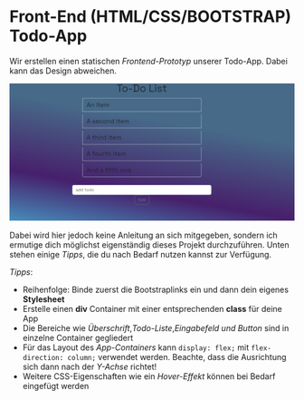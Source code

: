 # Front-End (HTML/CSS/BOOTSTRAP) Todo-App
Wir erstellen einen statischen *Frontend-Prototyp* unserer Todo-App. Dabei kann das Design abweichen. 

![Überblick](img/project.PNG)

Dabei wird hier jedoch keine Anleitung an sich mitgegeben, sondern ich ermutige dich möglichst eigenständig dieses Projekt durchzuführen. Unten stehen einige *Tipps*, die du nach Bedarf nutzen kannst zur Verfügung.

*Tipps*:
  * Reihenfolge: Binde zuerst die Bootstraplinks ein und dann dein eigenes **Stylesheet**
  * Erstelle einen **div** Container mit einer entsprechenden **class** für deine App
  * Die Bereiche wie *Überschrift*,*Todo-Liste*,*Eingabefeld und Button* sind in einzelne Container gegliedert
  * Für das Layout des *App-Containers* kann `display: flex;` mit `flex-direction: column;` verwendet werden. Beachte, dass die Ausrichtung sich dann nach der *Y-Achse* richtet!
  * Weitere CSS-Eigenschaften wie ein *Hover-Effekt* können bei Bedarf eingefügt werden


